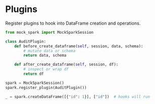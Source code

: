 # Plugins

Register plugins to hook into DataFrame creation and operations.

```python
from mock_spark import MockSparkSession

class AuditPlugin:
    def before_create_dataframe(self, session, data, schema):
        # mutate data or schema
        return data, schema

    def after_create_dataframe(self, session, df):
        # inspect or wrap df
        return df

spark = MockSparkSession()
spark.register_plugin(AuditPlugin())

_ = spark.createDataFrame([{"id": 1}], ["id"])  # hooks will run
```
